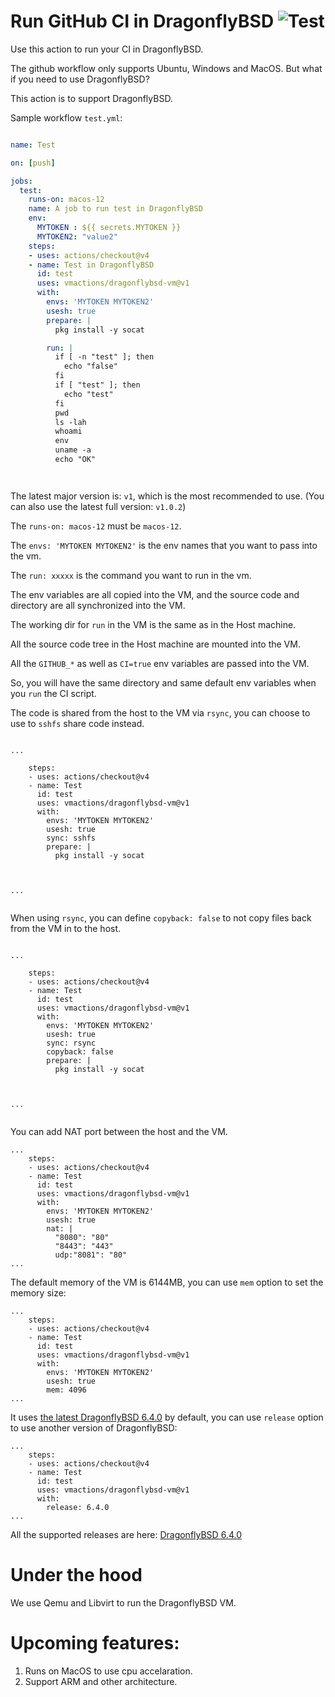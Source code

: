 # Run GitHub CI in DragonflyBSD ![Test](https://github.com/vmactions/dragonflybsd-vm/workflows/Test/badge.svg)

Use this action to run your CI in DragonflyBSD.

The github workflow only supports Ubuntu, Windows and MacOS. But what if you need to use DragonflyBSD?

This action is to support DragonflyBSD.


Sample workflow `test.yml`:

```yml

name: Test

on: [push]

jobs:
  test:
    runs-on: macos-12
    name: A job to run test in DragonflyBSD
    env:
      MYTOKEN : ${{ secrets.MYTOKEN }}
      MYTOKEN2: "value2"
    steps:
    - uses: actions/checkout@v4
    - name: Test in DragonflyBSD
      id: test
      uses: vmactions/dragonflybsd-vm@v1
      with:
        envs: 'MYTOKEN MYTOKEN2'
        usesh: true
        prepare: |
          pkg install -y socat

        run: |
          if [ -n "test" ]; then
            echo "false"
          fi
          if [ "test" ]; then
            echo "test"
          fi
          pwd
          ls -lah
          whoami
          env
          uname -a
          echo "OK"




```


The latest major version is: `v1`, which is the most recommended to use. (You can also use the latest full version: `v1.0.2`)  



The `runs-on: macos-12` must be `macos-12`.

The `envs: 'MYTOKEN MYTOKEN2'` is the env names that you want to pass into the vm.

The `run: xxxxx`  is the command you want to run in the vm.

The env variables are all copied into the VM, and the source code and directory are all synchronized into the VM.

The working dir for `run` in the VM is the same as in the Host machine.

All the source code tree in the Host machine are mounted into the VM.

All the `GITHUB_*` as well as `CI=true` env variables are passed into the VM.

So, you will have the same directory and same default env variables when you `run` the CI script.



The code is shared from the host to the VM via `rsync`, you can choose to use to `sshfs` share code instead.


```

...

    steps:
    - uses: actions/checkout@v4
    - name: Test
      id: test
      uses: vmactions/dragonflybsd-vm@v1
      with:
        envs: 'MYTOKEN MYTOKEN2'
        usesh: true
        sync: sshfs
        prepare: |
          pkg install -y socat



...


```


When using `rsync`,  you can define `copyback: false` to not copy files back from the VM in to the host.


```

...

    steps:
    - uses: actions/checkout@v4
    - name: Test
      id: test
      uses: vmactions/dragonflybsd-vm@v1
      with:
        envs: 'MYTOKEN MYTOKEN2'
        usesh: true
        sync: rsync
        copyback: false
        prepare: |
          pkg install -y socat



...


```



You can add NAT port between the host and the VM.

```
...
    steps:
    - uses: actions/checkout@v4
    - name: Test
      id: test
      uses: vmactions/dragonflybsd-vm@v1
      with:
        envs: 'MYTOKEN MYTOKEN2'
        usesh: true
        nat: |
          "8080": "80"
          "8443": "443"
          udp:"8081": "80"
...
```


The default memory of the VM is 6144MB, you can use `mem` option to set the memory size:

```
...
    steps:
    - uses: actions/checkout@v4
    - name: Test
      id: test
      uses: vmactions/dragonflybsd-vm@v1
      with:
        envs: 'MYTOKEN MYTOKEN2'
        usesh: true
        mem: 4096
...
```



It uses [the latest DragonflyBSD 6.4.0](conf/default.release.conf) by default, you can use `release` option to use another version of DragonflyBSD:

```
...
    steps:
    - uses: actions/checkout@v4
    - name: Test
      id: test
      uses: vmactions/dragonflybsd-vm@v1
      with:
        release: 6.4.0
...
```

All the supported releases are here: [DragonflyBSD  6.4.0](conf)


# Under the hood

We use Qemu and Libvirt to run the DragonflyBSD VM.




# Upcoming features:

1. Runs on MacOS to use cpu accelaration.
2. Support ARM and other architecture.




